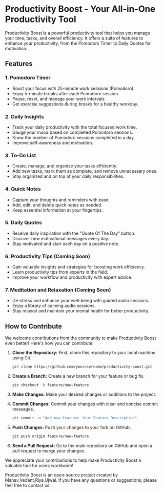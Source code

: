 # Productivity Boost - Your All-in-One Productivity Tool

Productivity Boost is a powerful productivity tool that helps you manage your time, tasks, and overall efficiency. It offers a suite of features to enhance your productivity, from the Pomodoro Timer to Daily Quotes for motivation.

## Features

### 1. Pomodoro Timer
- Boost your focus with 25-minute work sessions (Pomodoro).
- Enjoy 5-minute breaks after each Pomodoro session.
- Pause, reset, and manage your work intervals.
- Get exercise suggestions during breaks for a healthy workday.

### 2. Daily Insights
- Track your daily productivity with the total focused work time.
- Gauge your mood based on completed Pomodoro sessions.
- Know the number of Pomodoro sessions completed in a day.
- Improve self-awareness and motivation.

### 3. To-Do List
- Create, manage, and organize your tasks efficiently.
- Add new tasks, mark them as complete, and remove unnecessary ones.
- Stay organized and on top of your daily responsibilities.

### 4. Quick Notes
- Capture your thoughts and reminders with ease.
- Add, edit, and delete quick notes as needed.
- Keep essential information at your fingertips.

### 5. Daily Quotes
- Receive daily inspiration with the "Quote Of The Day" button.
- Discover new motivational messages every day.
- Stay motivated and start each day on a positive note.

### 6. Productivity Tips (Coming Soon)
- Gain valuable insights and strategies for boosting work efficiency.
- Learn productivity tips from experts in the field.
- Improve your workflow and productivity with expert advice.

### 7. Meditation and Relaxation (Coming Soon)
- De-stress and enhance your well-being with guided audio sessions.
- Enjoy a library of calming audio sessions.
- Stay relaxed and maintain your mental health for better productivity.

## How to Contribute

We welcome contributions from the community to make Productivity Boost even better! Here's how you can contribute:

1. **Clone the Repository:** First, clone this repository to your local machine using Git.

   ```bash
   git clone https://github.com/yourusername/productivity-boost.git

2. **Create a Branch:** Create a new branch for your feature or bug fix.

   ```bash
   git checkout -b feature/new-feature

3. **Make Changes:** Make your desired changes or additions to the project.

4. **Commit Changes:** Commit your changes with clear and concise commit messages.
   
   ```bash
   git commit -m "Add new feature: Your Feature Description"

6. **Push Changes:** Push your changes to your fork on GitHub.

    ```bash
   git push origin feature/new-feature

7. **Send a Pull Request:** Go to the main repository on GitHub and open a pull request to merge your changes.

We appreciate your contributions to help make Productivity Boost a valuable tool for users worldwide!

Productivity Boost is an open-source project created by Manav,Vedant,Riya,Ujwal. If you have any questions or suggestions, please feel free to contact us.



